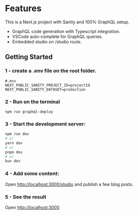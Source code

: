 # Features

This is a Next.js project with Sanity and 100% GraphQL setup.

- GraphQL code generation with Typescript integration.
- VSCode auto-complete for GraphQL queries.
- Embedded studio on /studio route.

## Getting Started

### 1 - create a .env file on the root folder.

```
#.env
NEXT_PUBLIC_SANITY_PROJECT_ID=projectId
NEXT_PUBLIC_SANITY_DATASET=production
```

### 2 - Run on the terminal

`npm run graphql-deploy`

### 3 - Start the development server:

```bash
npm run dev
# or
yarn dev
# or
pnpm dev
# or
bun dev
```

### 4 - Add some content:

Open [http://localhost:3000/studio](http://localhost:3000/studio) and publish a few blog posts.

### 5 - See the result

Open [http://localhost:3000](http://localhost:3000)
